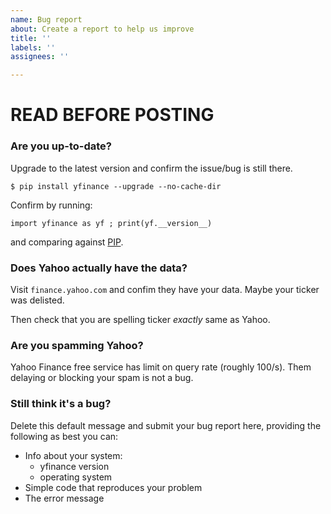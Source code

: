 ```yaml
---
name: Bug report
about: Create a report to help us improve
title: ''
labels: ''
assignees: ''

---
```


# READ BEFORE POSTING

### Are you up-to-date?

Upgrade to the latest version and confirm the issue/bug is still there.

`$ pip install yfinance --upgrade --no-cache-dir`

Confirm by running:

`import yfinance as yf ; print(yf.__version__)`

and comparing against [PIP](https://pypi.org/project/yfinance/#history).

### Does Yahoo actually have the data?

Visit `finance.yahoo.com` and confim they have your data. Maybe your ticker was delisted.

Then check that you are spelling ticker *exactly* same as Yahoo.

### Are you spamming Yahoo?

Yahoo Finance free service has limit on query rate (roughly 100/s). Them delaying or blocking your spam is not a bug.

### Still think it's a bug?

Delete this default message and submit your bug report here, providing the following as best you can:

- Info about your system:
  - yfinance version
  - operating system
- Simple code that reproduces your problem
- The error message

